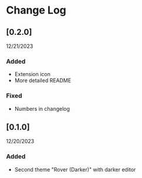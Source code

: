 # Change Log

## [0.2.0] 
12/21/2023

### Added
- Extension icon
- More detailed README

### Fixed
- Numbers in changelog


## [0.1.0]
12/20/2023

### Added

- Second theme "Rover (Darker)" with darker editor
